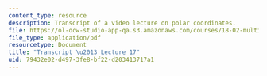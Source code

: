```yaml
---
content_type: resource
description: Transcript of a video lecture on polar coordinates.
file: https://ol-ocw-studio-app-qa.s3.amazonaws.com/courses/18-02-multivariable-calculus-fall-2007/79432e02d4973fe8bf22d203413717a1_18_022007L17.pdf
file_type: application/pdf
resourcetype: Document
title: "Transcript \u2013 Lecture 17"
uid: 79432e02-d497-3fe8-bf22-d203413717a1
---
```


